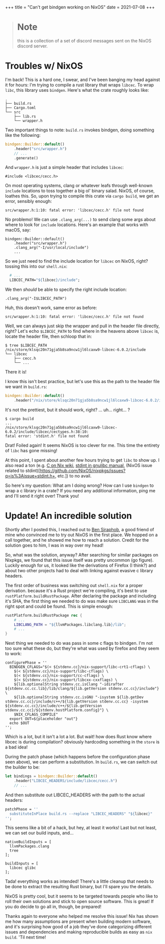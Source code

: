 +++
title = "Can't get bindgen working on NixOS"
date = 2021-07-08
+++

> # Note
> this is a collection of a set of discord messages sent on the NixOS discord server.

# Troubles w/ NixOS

I'm back! This is a hard one, I swear, and I've been banging my head against it for hours: I'm trying to compile a rust library that wraps `libcec`. To wrap `libc`, this library uses `bindgen`. Here's what the crate roughly looks like:
```
.
├── build.rs
├── Cargo.toml
└── src
    ├── lib.rs
    └── wrapper.h
```
Two important things to note: `build.rs` invokes bindgen, doing something like the following:
```rust
bindgen::Builder::default()
    .header("src/wrapper.h")
    // ...
    .generate()
```
And `wrapper.h` is just a simple header that includes `libcec`:
```
#include <libcec/cecc.h>
```
On most operating systems, clang or whatever leafs through well-known `include` locations to toss together a big ol' binary salad. NixOS, of course, loathes this. So, upon trying to compile this crate via `cargo build`, we get an error, sensibly enough:
```
src/wrapper.h:1:10: fatal error: 'libcec/cecc.h' file not found
```
No problemo! We can use `.clang_arg(...)` to send clang some args about where to look for `include` locations. Here's an example that works with macOS, say:
```
bindgen::Builder::default()
    .header("src/wrapper.h")
    .clang_arg("-I/usr/local/include")
    ...
```
So we just need to find the include location for `libcec` on NixOS, right? tossing this into our `shell.nix`:
```nix
  # ...
  LIBCEC_PATH="${libcec}/include";
```
We then *should* be able to specify the right include location:
```
.clang_arg("-I$LIBCEC_PATH")
```
Huh, this doesn't work, same error as before:
```
src/wrapper.h:1:10: fatal error: 'libcec/cecc.h' file not found
```
Well, we can always just skip the wrapper and pull in the header file directly, right? Let's echo `$LIBCEC_PATH` to find where in the heavens above `libcec` is, locate the header file, then schloop that in:
```
$ tree $LIBCEC_PATH
/nix/store/klsqc20n71gja5b8sa9ncw1jl6lcaxw9-libcec-6.0.2/include
└── libcec
    ├── cecc.h
    └── ...
```
There it is!

I know this isn't best practice, but let's use this as the path to the header file we want in `build.rs`:
```rust
bindgen::Builder::default()
    .header("/nix/store/klsqc20n71gja5b8sa9ncw1jl6lcaxw9-libcec-6.0.2/include/libcec/cecc.h")
```
It's not the prettiest, but it should work, right? ... uh... right... ?
```
$ cargo build
...
/nix/store/klsqc20n71gja5b8sa9ncw1jl6lcaxw9-libcec-6.0.2/include/libcec/cectypes.h:38:10:
fatal error: 'stdint.h' file not found
```
Drat! Foiled again! It seems NixOS is too clever for me. This time the entirety of `libc` has gone missing!

At this point, I spent about another few hours trying to get `libc` to show up. I also read a ton (e.g. [C on Nix wiki](https://nixos.wiki/wiki/C), [stdint in gnulibc manual](https://www.gnu.org/software/gnulib/manual/html_node/stdint_002eh.html), (NixOS issue related to stdint)[https://github.com/NixOS/nixpkgs/issues?q=is%3Aissue+stdint.h+, etc.]) to no avail.

So here's my question: What am I doing wrong? How can I use `bindgen` to wrap a c library in a crate? If you need any additional information, ping me and I'll send it right over! Thank you!

# Update! An incredible solution

Shortly after I posted this, I reached out to [Ben Siraphob](https://github.com/Siraben), a good friend of mine who convinced me to try out NixOS in the first place. We hopped on a call together, and he showed me how to reach a solution. Credit for the solution goes to him, I was in way over my head!

So, what was the solution, anyway? After searching for similar packages on Nixpkgs, we found that this issue itself was pretty uncommon (go figure). Luckily enough for us, it looked like the derivations of Firefox (I think?) and about two other projects had to deal with linking against evasive c library headers.

The first order of business was switching out `shell.nix` for a proper derivation. because it's a Rust project we're compiling, it's best to use `rustPlatform.buildRustPackage`. After declaring the package and including it's SHA, the first thing we needed to do was make sure `LIBCLANG` was in the right spot and could be found. This is simple enough:

```nix
rustPlatform.buildRustPackage rec {
    # ...
    LIBCLANG_PATH = "${llvmPackages.libclang.lib}/lib";
    # ...
}
```

Next thing we needed to do was pass in some c flags to bindgen. I'm not too sure what these do, but they're what was used by firefox and they seem to work:

```
configurePhase = ''
  BINDGEN_CFLAGS="$(< ${stdenv.cc}/nix-support/libc-crt1-cflags) \
    $(< ${stdenv.cc}/nix-support/libc-cflags) \
    $(< ${stdenv.cc}/nix-support/cc-cflags) \
    $(< ${stdenv.cc}/nix-support/libcxx-cxxflags) \
    ${lib.optionalString stdenv.cc.isClang "-idirafter ${stdenv.cc.cc.lib}/lib/clang/${lib.getVersion stdenv.cc.cc}/include"} \
    ${lib.optionalString stdenv.cc.isGNU "-isystem ${lib.getDev stdenv.cc.cc}/include/c++/${lib.getVersion stdenv.cc.cc} -isystem ${stdenv.cc.cc}/include/c++/${lib.getVersion stdenv.cc.cc}/${stdenv.hostPlatform.config}"} \
    $NIX_CFLAGS_COMPILE"
  export OUT=${placeholder "out"}
  echo $OUT
'';
```

Which is a lot, but it isn't a lot a lot. But wait! how does Rust know where libcec is during compilation? obviously hardcoding something in the `store` is a bad idea!

During the patch phase (which happens before the configuration phase seen above), we can perform a substitution. In `build.rs`, we can switch out the builder to be:

```rust
let bindings = bindgen::Builder::default()
    .header("LIBCEC_HEADERS/include/libcec/cecc.h")
    // ...
```

And then substitute out LIBCEC_HEADERS with the path to the actual headers:

```nix
patchPhase = ''
  substituteInPlace build.rs --replace "LIBCEC_HEADERS" "${libcec}"
'';
```

This seems like a bit of a hack, but hey, at least it works! Last but not least, we can set our build inputs, and...

```
nativeBuildInputs = [
  llvmPackages.clang
  tree
];

buildInputs = [
  libcec glibc
];
```

Tada! everything works as intended! There's a little cleanup that needs to be done to extract the resulting Rust binary, but I'll spare you the details.

NixOS is pretty cool, but it seems to be targeted towards people who like to roll their own solutions and stick to open source software. This is great! If you do decide to go all in, though, be prepared!

Thanks again to everyone who helped me resolve this issue! Nix has shown me how many assumptions are present when building modern software, and it's surprising how good of a job they've done categorizing different issues and dependencies and making reproducible builds as easy as `nix build`. 'Til next time!
